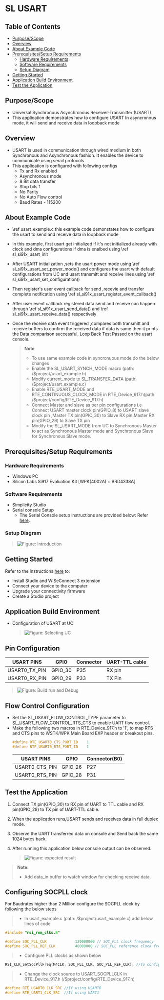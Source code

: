 # SL USART

## Table of Contents

- [Purpose/Scope](#purposescope)
- [Overview](#overview)
- [About Example Code](#about-example-code)
- [Prerequisites/Setup Requirements](#prerequisitessetup-requirements)
  - [Hardware Requirements](#hardware-requirements)
  - [Software Requirements](#software-requirements)
  - [Setup Diagram](#setup-diagram)
- [Getting Started](#getting-started)
- [Application Build Environment](#application-build-environment)
- [Test the Application](#test-the-application)

## Purpose/Scope

- Universal Synchronous Asynchronous Receiver-Transmitter (USART)
- This application demonstrates how to configure USART In asyncronous mode, it will send and receive data in loopback mode

## Overview

- USART is used in communication through wired medium in both Synchronous and Asynchronous fashion. It enables the device to
  communicate using serail protocols
- This application is configured with following configs
  - Tx and Rx enabled
  - Asynchronous mode
  - 8 Bit data transfer
  - Stop bits 1
  - No Parity
  - No Auto Flow control
  - Baud Rates - 115200

## About Example Code

- \ref usart_example.c this example code demonstates how to configure the usart to send and receive data in loopback mode
- In this example, first usart get initialized if it's not initialized already with clock and dma configurations if dma is
  enalbed using \ref sl_si91x_usart_init
- After USART initialization ,sets the usart power mode using \ref sl_si91x_usart_set_power_mode() and configures the usart
  with default configurations from UC and usart transmitt and receive lines using \ref sl_si91x_usart_set_configuration()
- Then register's user event callback for send ,recevie and transfer complete notification using
  \ref sl_si91x_usart_register_event_callback()
- After user event callback registered data send and receive can happen through \ref sl_si91x_usart_send_data() and
  \ref sl_si91x_usart_receive_data() respectively
- Once the receive data event triggered ,compares both transmitt and receive buffers to confirm the received data if data is
  same then it prints the Data comparison successful, Loop Back Test Passed on the usart console.

  > **Note** 
    >- To use same example code in syncronuous mode do the below changes
    >- Enable the SL_USART_SYNCH_MODE macro (path: /$project/usart_example.h)
    >-  Modify current_mode to SL_TRANSFER_DATA (path: /$project/usart_example.c) 
    >- Enable RTE_USART_MODE and RTE_CONTINUOUS_CLOCK_MODE in RTE_Device_917.h(path: /$project/config/RTE_Device_917.h)
    >- Connect Master and slave as per pin configurations i.e Connect USART master clock pin(GPIO_8) to USART slave clock pin ,Master TX pin(GPIO_30) to Slave RX pin,Master RX pin(GPIO_29) to Slave TX pin
    >- Modify the SL_USART_MODE from UC to Synchronous Master to act as Synchronous Master mode and  Synchronous Slave for Synchronous Slave mode. 

## Prerequisites/Setup Requirements

### Hardware Requirements

- Windows PC
- Silicon Labs Si917 Evaluation Kit [WPK(4002A) + BRD4338A]

### Software Requirements

- Simplicity Studio
- Serial console Setup
  - The Serial Console setup instructions are provided below:
Refer [here](https://docs.silabs.com/wiseconnect/latest/wiseconnect-getting-started/getting-started-with-soc-mode#perform-console-output-and-input-for-brd4338-a).

### Setup Diagram

> ![Figure: Introduction](resources/readme/setupdiagram.png)

## Getting Started

Refer to the instructions [here](https://docs.silabs.com/wiseconnect/latest/wiseconnect-getting-started/) to:

- Install Studio and WiSeConnect 3 extension
- Connect your device to the computer
- Upgrade your connectivity firmware
- Create a Studio project

## Application Build Environment

- Configuration of USART at UC.
  > ![Figure: Selecting UC](resources/uc_screen/usart_uc_screen.png)

## Pin Configuration

  | USART PINS     | GPIO    | Connector     | UART-TTL cable |
  | -------------- | ------- | ------------- | -------------- |
  | USART0_TX_PIN  | GPIO_30 |     P35       | RX pin         |
  | USART0_RX_PIN  | GPIO_29 |     P33       | TX Pin         | 


 > ![Figure: Build run and Debug](resources/readme/image513d.png)

## Flow Control Configuration

- Set the SL_USART_FLOW_CONTROL_TYPE parameter to SL_USART_FLOW_CONTROL_RTS_CTS to enable UART flow control.
- Make the following two macros in RTE_Device_917.h to '1', to map RTS and CTS pins to WSTK/WPK Main Board EXP header or breakout pins.
  ```C
  #define RTE_USART0_CTS_PORT_ID    1
  #define RTE_USART0_RTS_PORT_ID    1
  ```
  | USART PINS     | GPIO    | Connector(B0) |
  | -------------- | ------- | ------------- |
  | USART0_CTS_PIN | GPIO_26 |     P27       |
  | USART0_RTS_PIN | GPIO_28 |     P31       |

## Test the Application

1. Connect TX pin(GPIO_30) to RX pin of UART to TTL cable and RX pin(GPIO_29) to TX pin of UART-TTL cable.
2. When the application runs,USART sends and receives data in full duplex mode.
3. Observe the UART transferred data on console and Send back the same 1024 bytes back.
4. After running this application below console output can be observed.

    > ![Figure: expected result](resources/readme/outputConsoleI_usart.png)
>
> **Note**:
>
>- Add data_in buffer to watch window for checking receive data.

## Configuring SOCPLL clock
For Baudrates higher than 2 Million configure the SOCPLL clock by following the below steps
>- In usart_example.c (path: /$project/usart_example.c) add below lines of code 
```c
#include "rsi_rom_clks.h"

#define SOC_PLL_CLK             120000000 // SOC_PLL clock frequency
#define SOC_PLL_REF_CLK         40000000 // SOC_PLL reference clock frequency
```
>- Configure PLL clocks as shown below
```c
RSI_CLK_SetSocPllFreq(M4CLK, SOC_PLL_CLK, SOC_PLL_REF_CLK); //To configure SOCPLL clock frequency
```
>- Change the clock source to USART_SOCPLLCLK in RTE_Device_917.h (/$project/config/RTE_Device_917.h)
```c
#define RTE_USART0_CLK_SRC //If using USART0
#define RTE_UART1_CLK_SRC  //If using UART1
```
